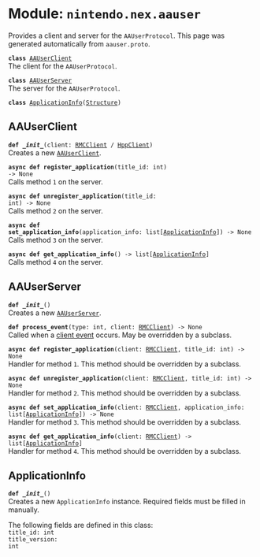 
# Module: <code>nintendo.nex.aauser</code>

Provides a client and server for the `AAUserProtocol`. This page was generated automatically from `aauser.proto`.

<code>**class** [AAUserClient](#aauserclient)</code><br>
<span class="docs">The client for the `AAUserProtocol`.</span>

<code>**class** [AAUserServer](#aauserserver)</code><br>
<span class="docs">The server for the `AAUserProtocol`.</span>

<code>**class** [ApplicationInfo](#applicationinfo)([Structure](../common))</code><br>

## AAUserClient
<code>**def _\_init__**(client: [RMCClient](../rmc#rmcclient) / [HppClient](../hpp#hppclient))</code><br>
<span class="docs">Creates a new [`AAUserClient`](#aauserclient).</span>

<code>**async def register_application**(title_id: int) -> None</code><br>
<span class="docs">Calls method `1` on the server.</span>

<code>**async def unregister_application**(title_id: int) -> None</code><br>
<span class="docs">Calls method `2` on the server.</span>

<code>**async def set_application_info**(application_info: list[[ApplicationInfo](#applicationinfo)]) -> None</code><br>
<span class="docs">Calls method `3` on the server.</span>

<code>**async def get_application_info**() -> list[[ApplicationInfo](#applicationinfo)]</code><br>
<span class="docs">Calls method `4` on the server.</span>

## AAUserServer
<code>**def _\_init__**()</code><br>
<span class="docs">Creates a new [`AAUserServer`](#aauserserver).</span>

<code>**def process_event**(type: int, client: [RMCClient](../rmc#rmcclient)) -> None</code><br>
<span class="docs">Called when a [client event](../rmc#rmcevent) occurs. May be overridden by a subclass.</span>

<code>**async def register_application**(client: [RMCClient](../rmc#rmcclient), title_id: int) -> None</code><br>
<span class="docs">Handler for method `1`. This method should be overridden by a subclass.</span>

<code>**async def unregister_application**(client: [RMCClient](../rmc#rmcclient), title_id: int) -> None</code><br>
<span class="docs">Handler for method `2`. This method should be overridden by a subclass.</span>

<code>**async def set_application_info**(client: [RMCClient](../rmc#rmcclient), application_info: list[[ApplicationInfo](#applicationinfo)]) -> None</code><br>
<span class="docs">Handler for method `3`. This method should be overridden by a subclass.</span>

<code>**async def get_application_info**(client: [RMCClient](../rmc#rmcclient)) -> list[[ApplicationInfo](#applicationinfo)]</code><br>
<span class="docs">Handler for method `4`. This method should be overridden by a subclass.</span>

## ApplicationInfo
<code>**def _\_init__**()</code><br>
<span class="docs">Creates a new `ApplicationInfo` instance. Required fields must be filled in manually.</span>

The following fields are defined in this class:<br>
<span class="docs">
<code>title_id: int</code><br>
<code>title_version: int</code><br>
</span><br>

